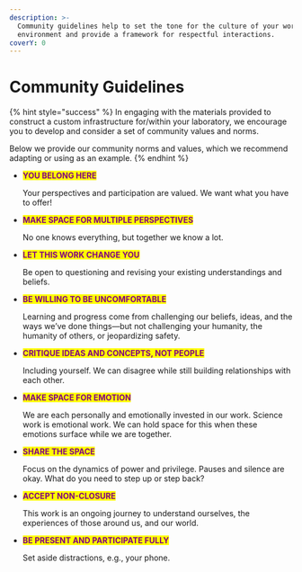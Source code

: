 ```yaml
---
description: >-
  Community guidelines help to set the tone for the culture of your work
  environment and provide a framework for respectful interactions.
coverY: 0
---
```


# Community Guidelines

{% hint style="success" %}
In engaging with the materials provided to construct a custom infrastructure for/within your laboratory, we encourage you to develop and consider a set of community values and norms.&#x20;

Below we provide our community norms and values, which we recommend adapting or using as an example.&#x20;
{% endhint %}

*   <mark style="color:purple;">**YOU BELONG HERE**</mark>&#x20;

    Your perspectives and participation are valued. We want what you have to offer!
*   <mark style="color:purple;">**MAKE SPACE FOR MULTIPLE PERSPECTIVES**</mark>&#x20;

    No one knows everything, but together we know a lot.
*   <mark style="color:purple;">**LET THIS WORK CHANGE YOU**</mark>&#x20;

    Be open to questioning and revising your existing understandings and beliefs.
*   <mark style="color:purple;">**BE WILLING TO BE UNCOMFORTABLE**</mark> <mark style="color:purple;"></mark><mark style="color:purple;"></mark>&#x20;

    Learning and progress come from challenging our beliefs, ideas, and the ways we’ve done things—but not challenging your humanity, the humanity of others, or jeopardizing safety.
*   <mark style="color:purple;">**CRITIQUE IDEAS AND CONCEPTS, NOT PEOPLE**</mark>&#x20;

    Including yourself. We can disagree while still building relationships with each other.
*   <mark style="color:purple;">**MAKE SPACE FOR EMOTION**</mark>&#x20;

    We are each personally and emotionally invested in our work. Science work is emotional work. We can hold space for this when these emotions surface while we are together.
*   <mark style="color:purple;">**SHARE THE SPACE**</mark>&#x20;

    Focus on the dynamics of power and privilege. Pauses and silence are okay. What do you need to step up or step back?
*   <mark style="color:purple;">**ACCEPT NON-CLOSURE**</mark>&#x20;

    This work is an ongoing journey to understand ourselves, the experiences of those around us, and our world.
*   <mark style="color:purple;">**BE PRESENT AND PARTICIPATE FULLY**</mark>&#x20;

    Set aside distractions, e.g., your phone.
